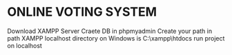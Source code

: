 # ONLINE VOTING SYSTEM 
Download XAMPP Server
Craete DB in phpmyadmin 
Create your path in path XAMPP localhost directory on Windows is C:\xampp\htdocs
run project on localhost

